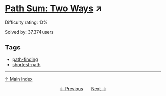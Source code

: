 # [Path Sum: Two Ways](https://projecteuler.net/problem=81) ↗️

Difficulty rating: 10%

Solved by: 37,374 users
## Tags

- [path-finding](../tags/path-finding.md)
- [shortest-path](../tags/shortest-path.md)



---

[↑ Main Index](../README.md)


<div align=center><a href='80.md'>← Previous</a> &nbsp;&nbsp; &nbsp;&nbsp;  <a href='82.md'>Next →</a></div>
